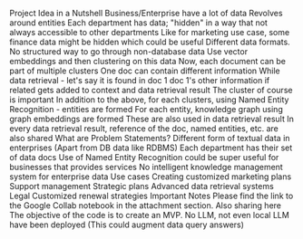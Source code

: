 Project Idea in a Nutshell
Business/Enterprise have a lot of data
Revolves around entities
Each department has data; "hidden" in a way that not always accessible to other departments
Like for marketing use case, some finance data might be hidden which could be useful
Different data formats. No structured way to go through non-database data
Use vector embeddings and then clustering on this data
Now, each document can be part of multiple clusters
One doc can contain different information
While data retrieval - let's say it is found in doc 1
doc 1's other information if related gets added to context and data retrieval result
The cluster of course is important
In addition to the above, for each clusters, using Named Entity Recognition - entities are formed
For each entity, knowledge graph using graph embeddings are formed
These are also used in data retrieval result
In every data retrieval result, reference of the doc, named entities, etc. are also shared
What are Problem Statements?
Different form of textual data in enterprises (Apart from DB data like RDBMS)
Each department has their set of data docs
Use of Named Entity Recognition could be super useful for businesses that provides services
No intelligent knowledge management system for enterprise data
Use cases
Creating customized marketing plans
Support management
Strategic plans
Advanced data retrieval systems
Legal
Customized renewal strategies
Important Notes
Please find the link to the Google Collab notebook in the attachment section. Also sharing here
The objective of the code is to create an MVP. No LLM, not even local LLM have been deployed (This could augment data query answers)
